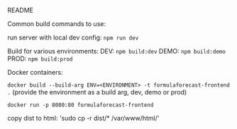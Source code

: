 README

Common build commands to use:

run server with local dev config: `npm run dev`

Build for various environments:
DEV: `npm build:dev`
DEMO: `npm build:demo`
PROD: `npm build:prod`

Docker containers:

`docker build --build-arg ENV=<ENVIRONMENT> -t formulaforecast-frontend .`
(provide the environment as a build arg, dev, demo or prod)

`docker run -p 8080:80 formulaforecast-frontend`


copy dist to html: 'sudo cp -r dist/* /var/www/html/'
